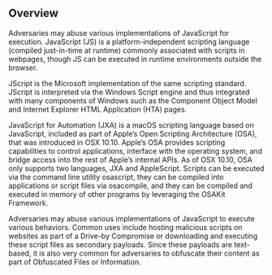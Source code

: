 ## Overview

Adversaries may abuse various implementations of JavaScript for execution. JavaScript (JS) is a platform-independent scripting language (compiled just-in-time at runtime) commonly associated with scripts in webpages, though JS can be executed in runtime environments outside the browser.

JScript is the Microsoft implementation of the same scripting standard. JScript is interpreted via the Windows Script engine and thus integrated with many components of Windows such as the Component Object Model and Internet Explorer HTML Application (HTA) pages.

JavaScript for Automation (JXA) is a macOS scripting language based on JavaScript, included as part of Apple’s Open Scripting Architecture (OSA), that was introduced in OSX 10.10. Apple’s OSA provides scripting capabilities to control applications, interface with the operating system, and bridge access into the rest of Apple’s internal APIs. As of OSX 10.10, OSA only supports two languages, JXA and AppleScript. Scripts can be executed via the command line utility osascript, they can be compiled into applications or script files via osacompile, and they can be compiled and executed in memory of other programs by leveraging the OSAKit Framework.

Adversaries may abuse various implementations of JavaScript to execute various behaviors. Common uses include hosting malicious scripts on websites as part of a Drive-by Compromise or downloading and executing these script files as secondary payloads. Since these payloads are text-based, it is also very common for adversaries to obfuscate their content as part of Obfuscated Files or Information.